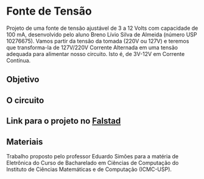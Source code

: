 # Fonte de Tensão
Projeto de uma fonte de tensão ajustável de 3 a 12 Volts com capacidade de 100 mA, desenvolvido pelo aluno Breno Lívio Silva de Almeida (número USP 10276675). Vamos partir da tensão da tomada (220V ou 127V) e teremos que transforma-la de 127V/220V Corrente Alternada em uma tensão adequada para alimentar nosso circuito. Isto é, de 3V-12V em Corrente Contínua.

## Objetivo

## O circuito


## Link para o projeto no [Falstad](http://tinyurl.com/y7hmerds)

## Materiais



Trabalho proposto pelo professor Eduardo Simões para a matéria de Eletrônica do Curso de Bacharelado em Ciências de Computação do Instituto de Ciências Matemáticas e de Computação (ICMC-USP).
